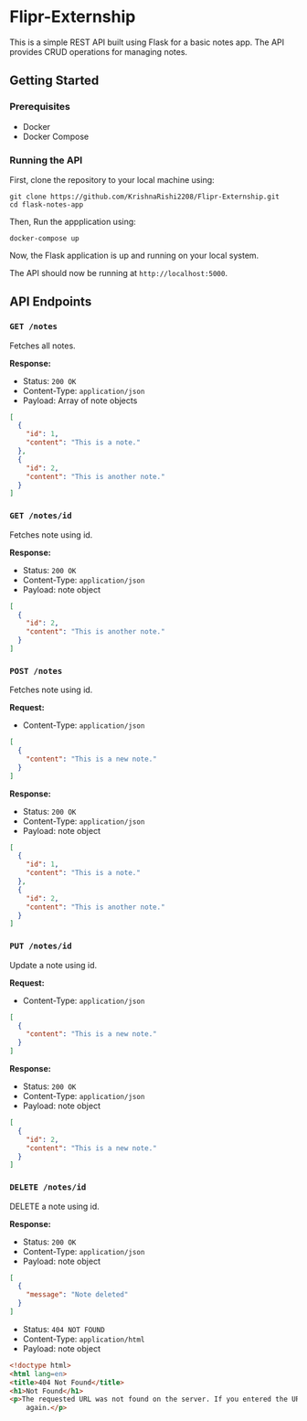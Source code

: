 # Flipr-Externship

This is a simple REST API built using Flask for a basic notes app. The API provides CRUD operations for managing notes.

## Getting Started


### Prerequisites

- Docker
- Docker Compose

### Running the API

First, clone the repository to your local machine using:

    git clone https://github.com/KrishnaRishi2208/Flipr-Externship.git
    cd flask-notes-app

Then, Run the appplication using:

    docker-compose up

Now, the Flask application is up and running on your local system.

The API should now be running at `http://localhost:5000`.

## API Endpoints

### `GET /notes`

Fetches all notes.

**Response:**

- Status: `200 OK`
- Content-Type: `application/json`
- Payload: Array of note objects

```json
[
  {
    "id": 1,
    "content": "This is a note."
  },
  {
    "id": 2,
    "content": "This is another note."
  }
]
```

### `GET /notes/id`

Fetches note using id.

**Response:**

- Status: `200 OK`
- Content-Type: `application/json`
- Payload: note object

```json
[
  {
    "id": 2,
    "content": "This is another note."
  }
]
```

### `POST /notes`

Fetches note using id.

**Request:**

- Content-Type: `application/json`

```json
[
  {
    "content": "This is a new note."
  }
]
```

**Response:**

- Status: `200 OK`
- Content-Type: `application/json`
- Payload: note object

```json
[
  {
    "id": 1,
    "content": "This is a note."
  },
  {
    "id": 2,
    "content": "This is another note."
  }
]
```

### `PUT /notes/id`

Update a note using id.

**Request:**

- Content-Type: `application/json`

```json
[
  {
    "content": "This is a new note."
  }
]
```

**Response:**

- Status: `200 OK`
- Content-Type: `application/json`
- Payload: note object

```json
[
  {
    "id": 2,
    "content": "This is a new note."
  }
]
```

### `DELETE /notes/id`

DELETE a note using id.


**Response:**

- Status: `200 OK`
- Content-Type: `application/json`
- Payload: note object

```json
[
  {
    "message": "Note deleted"
  }
]
```
- Status: `404 NOT FOUND`
- Content-Type: `application/html`
- Payload: note object

```html
<!doctype html>
<html lang=en>
<title>404 Not Found</title>
<h1>Not Found</h1>
<p>The requested URL was not found on the server. If you entered the URL manually please check your spelling and try
	again.</p>
```
